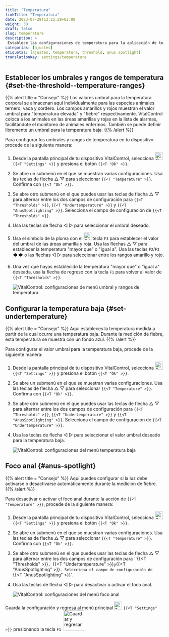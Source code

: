```yaml
---
title: "Temperatura"
linkTitle: "Temperatura"
date: 2023-07-28T13:25:28+02:00
weight: 30
draft: false
slug: temperature
description: >
 Establece las configuraciones de temperatura para la aplicación de tu dispositivo VitalControl
categorías: [ajustes]
etiquetas: [ajustes, temperatura, threshold, anus spotlight]
translationKey: settings/temperature
---
```

## Establecer los umbrales y rangos de temperatura {#set-the-threshold--temperature-ranges}
{{% alert title = "Consejo" %}}
Los valores umbral para la temperatura corporal se almacenan aquí individualmente para las especies animales ternero, vaca y cordero. Los campos amarillos y rojos muestran el valor umbral para "temperatura elevada" y "fiebre" respectivamente. VitalControl coloca a los animales en las áreas amarillas y rojas en la lista de alarmas, facilitándote el monitoreo de animales enfermos. También se puede definir libremente un umbral para la temperatura baja.
{{% /alert %}}

Para configurar los umbrales y rangos de temperatura en tu dispositivo procede de la siguiente manera:

1. Desde la pantalla principal de tu dispositivo VitalControl, selecciona <img src="/icons/gear.svg" width="25" align="bottom" alt="Configuraciones" /> `{{<T "Settings" >}}` y presiona el botón `{{<T "Ok" >}}`.

2. Se abre un submenú en el que se muestran varias configuraciones. Usa las teclas de flecha △ ▽ para seleccionar `{{<T "Temperature" >}}`. Confirma con `{{<T "Ok" >}}`.

3. Se abre otro submenú en el que puedes usar las teclas de flecha △ ▽ para alternar entre los dos campos de configuración para `{{<T "Thresholds" >}}`, `{{<T "Undertemperature" >}}` y `{{<T "AnusSpotlighting" >}}`. Selecciona el campo de configuración de `{{<T "Thresholds" >}}`.

4. Usa las teclas de flecha ◁ ▷ para seleccionar el umbral deseado.

5. Usa el símbolo de la pluma con el <img src="/icons/actions/edit.svg" width="24" align="bottom" alt="Editar" /> tecla `F3` para establecer el valor del umbral de las áreas amarilla y roja. Usa las flechas △ ▽ para establecer la temperatura "mayor que" o "igual a". Usa las teclas `F2`/`F3` 🡄 🡆 o las flechas ◁ ▷ para seleccionar entre los rangos amarillo y rojo.

6. Una vez que hayas establecido la temperatura "mayor que" o "igual a" deseada, usa la flecha de regreso con la tecla `F1` para volver al valor de `{{<T "Thresholds" >}}`.

    ![VitalControl: configuraciones de menú umbral y rangos de temperatura](../images/threshold.png "Umbrales y Rangos de Temperatura")

## Configurar la temperatura baja {#set-undertemperature}
{{% alert title = "Consejo" %}}
Aquí estableces la temperatura medida a partir de la cual ocurre una temperatura baja. Durante la medición de fiebre, esta temperatura se muestra con un fondo azul.
{{% /alert %}}

Para configurar el valor umbral para la temperatura baja, procede de la siguiente manera:

1. Desde la pantalla principal de tu dispositivo VitalControl, selecciona <img src="/icons/gear.svg" width="25" align="bottom" alt="Settings" /> `{{<T "Settings" >}}` y presiona el botón `{{<T "Ok" >}}`.

2. Se abre un submenú en el que se muestran varias configuraciones. Usa las teclas de flecha △ ▽ para seleccionar `{{<T "Temperature" >}}`. Confirma con `{{<T "Ok" >}}`.

3. Se abre otro submenú en el que puedes usar las teclas de flecha △ ▽ para alternar entre los dos campos de configuración para `{{<T "Thresholds" >}}`, `{{<T "Undertemperature" >}}` y `{{<T "AnusSpotlighting" >}}`. Selecciona el campo de configuración de `{{<T "Undertemperature" >}}`.

4. Usa las teclas de flecha ◁ ▷ para seleccionar el valor umbral deseado para la temperatura baja.

    ![VitalControl: configuraciones del menú temperatura baja](../images/undertemperature.png "Temperatura baja")

## Foco anal {#anus-spotlight}
{{% alert title = "Consejo" %}}
Aquí puedes configurar si la luz debe activarse o desactivarse automáticamente durante la medición de fiebre.
{{% /alert %}}

Para desactivar o activar el foco anal durante la acción de `{{<T "Temperature" >}}`, procede de la siguiente manera:

1. Desde la pantalla principal de tu dispositivo VitalControl, selecciona <img src="/icons/gear.svg" width="25" align="bottom" alt="Settings" /> `{{<T "Settings" >}}` y presiona el botón `{{<T "Ok" >}}`.

2. Se abre un submenú en el que se muestran varias configuraciones. Usa las teclas de flecha △ ▽ para seleccionar `{{<T "Temperature" >}}`. Confirma con `{{<T "Ok" >}}`.

3. Se abre otro submenú en el que puedes usar las teclas de flecha △ ▽ para alternar entre los dos campos de configuración para ``{{<T "Thresholds" >}}`, `{{<T "Undertemperature" >}}` y `{{<T "AnusSpotlighting" >}}`. Selecciona el campo de configuración de `{{<T "AnusSpotlighting" >}}`.

4. Usa las teclas de flecha ◁ ▷ para desactivar o activar el foco anal.

    ![VitalControl: configuraciones del menú foco anal](../images/anusspotlight.png "Foco anal")

Guarda la configuración y regresa al menú principal <img src="/icons/gear.svg" width="25" align="bottom" alt="Settings" /> `{{<T "Settings" >}}` presionando la tecla `F1` &nbsp;<img src="/icons/footer/save_exit.svg" width="65" align="bottom" alt="Guardar y regresar" />&nbsp;.
